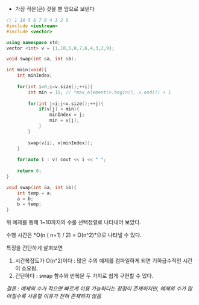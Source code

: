 - 가장 작은(큰) 것을 맨 앞으로 보낸다

```c++ title='오름차순'
// 1 10 5 8 7 6 4 3 2 9
#include <iostream>
#include <vector>

using namespace std;
vector <int> v = {1,10,5,8,7,6,4,3,2,9};

void swap(int &a, int &b);

int main(void){
	int minIndex;
	
	for(int i=0;i<v.size();++i){
	    int min = 11; // *max_element(v.begin(), v.end()) + 1
	    
		for(int j=i;j<v.size();++j){
			if(v[j] < min){
				minIndex = j;
				min = v[j];
			}
		}
		
		swap(v[i], v[minIndex]);
	}
	
	for(auto i : v) cout << i << " ";
	
	return 0;
}

void swap(int &a, int &b){
	int temp = a;
	a = b;
	b = temp;
}

```

위 예제를 통해 1~10까지의 수를 선택정렬로 나타내어 보았다. 

수행 시간은 *O(n ( n+1) / 2) = O(n^2)*으로 나타낼 수 있다.

특징을 간단하게 살펴보면
1. 시간복잡도가 O(n^2)이다 : 많은 수의 예제를 컴파일하게 되면 기하급수적인 시간이 소요됨.
2. 간단하다 : swap 함수와 반복문 두 가지로 쉽게 구현할 수 있다.

*결론 : 예제의 수가 적으면 빠르게 이용 가능하다는 장점이 존재하지만, 예제의 수가 많아질수록 사용할 이유가 전혀 존재하지 않음*